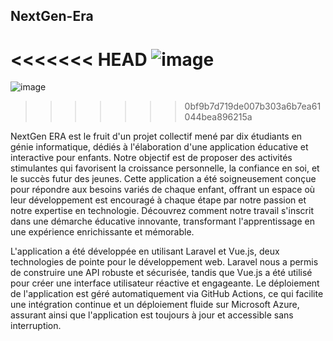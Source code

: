## NextGen-Era
<<<<<<< HEAD
![image](https://github.com/ibtissamaidoun/NextGen-Era-/assets/159814656/5ea40744-0b66-4fc9-bbd9-d4b9ea278619)
=======
![image](https://github.com/ibtissamaidoun/NextGen-Era-/assets/159814656/ca71d303-7807-499d-a34b-d39b6061ace8)
>>>>>>> 0bf9b7d719de007b303a6b7ea61044bea896215a

NextGen ERA est le fruit d'un projet collectif mené par dix étudiants en génie informatique, dédiés à l'élaboration d'une application éducative et interactive pour enfants. Notre objectif est de proposer des activités stimulantes qui favorisent la croissance personnelle, la confiance en soi, et le succès futur des jeunes. Cette application a été soigneusement conçue pour répondre aux besoins variés de chaque enfant, offrant un espace où leur développement est encouragé à chaque étape par notre passion et notre expertise en technologie. Découvrez comment notre travail s'inscrit dans une démarche éducative innovante, transformant l'apprentissage en une expérience enrichissante et mémorable.

L'application a été développée en utilisant Laravel et Vue.js, deux technologies de pointe pour le développement web. Laravel nous a permis de construire une API robuste et sécurisée, tandis que Vue.js a été utilisé pour créer une interface utilisateur réactive et engageante. Le déploiement de l'application est géré automatiquement via GitHub Actions, ce qui facilite une intégration continue et un déploiement fluide sur Microsoft Azure, assurant ainsi que l'application est toujours à jour et accessible sans interruption.
